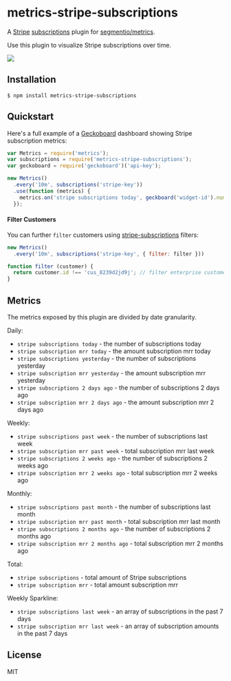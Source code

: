 
# metrics-stripe-subscriptions

A [Stripe](https://stripe.com) [subscriptions](https://github.com/stripe-subscriptions) plugin for [segmentio/metrics](https://github.com/segmentio/metrics).

Use this plugin to visualize Stripe subscriptions over time.

![](https://f.cloud.github.com/assets/658544/2361169/09325510-a62e-11e3-8f49-e327e89595cd.png)

## Installation

    $ npm install metrics-stripe-subscriptions 

## Quickstart

Here's a full example of a [Geckoboard](https://github.com/segmentio/geckoboard) dashboard showing Stripe subscription metrics:

```js
var Metrics = require('metrics');
var subscriptions = require('metrics-stripe-subscriptions');
var geckoboard = require('geckoboard')('api-key');

new Metrics()
  .every('10m', subscriptions('stripe-key'))
  .use(function (metrics) {
    metrics.on('stripe subscriptions today', geckboard('widget-id').number);
  });
```

#### Filter Customers

You can further `filter` customers using [stripe-subscriptions](https://github.com/segmentio/stripe-chages) filters:

```js
new Metrics()
  .every('10m', subscriptions('stripe-key', { filter: filter }))

function filter (customer) {
  return customer.id !== 'cus_8239d2jd9j'; // filter enterprise customer X
}
```

## Metrics

The metrics exposed by this plugin are divided by date granularity.

Daily:
- `stripe subscriptions today` - the number of subscriptions today
- `stripe subscription mrr today` - the amount subscription mrr today
- `stripe subscriptions yesterday` - the number of subscriptions yesterday
- `stripe subscription mrr yesterday` - the amount subscription mrr yesterday
- `stripe subscriptions 2 days ago` - the number of subscriptions 2 days ago
- `stripe subscription mrr 2 days ago` - the amount subscription mrr 2 days ago

Weekly:
- `stripe subscriptions past week` - the number of subscriptions last week
- `stripe subscription mrr past week` - total subscription mrr last week
- `stripe subscriptions 2 weeks ago` - the number of subscriptions 2 weeks ago
- `stripe subscription mrr 2 weeks ago` - total subscription mrr 2 weeks ago

Monthly:
- `stripe subscriptions past month` - the number of subscriptions last month
- `stripe subscription mrr past month` - total subscription mrr last month
- `stripe subscriptions 2 months ago` - the number of subscriptions 2 months ago
- `stripe subscription mrr 2 months ago` - total subscription mrr 2 months ago

Total: 
- `stripe subscriptions` - total amount of Stripe subscriptions
- `stripe subscription mrr` - total amount subscription mrr

Weekly Sparkline: 
- `stripe subscriptions last week` - an array of subscriptions in the past 7 days
- `stripe subscription mrr last week` - an array of subscription amounts in the past 7 days

## License

MIT
